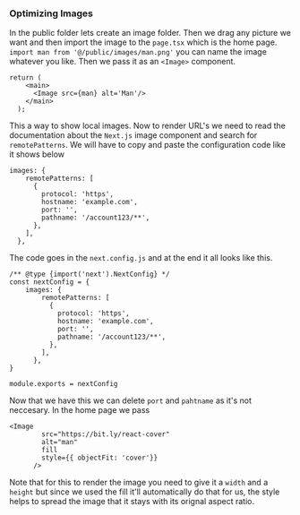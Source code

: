 ### Optimizing Images
In the public folder lets create an image folder. Then we drag any picture we want and then import the image to the `page.tsx` which is the home page. `import man from '@/public/images/man.png'` you can name the image whatever you like.
Then we pass it as an `<Image>` component.
```
return (
    <main>
      <Image src={man} alt='Man'/>
    </main>
  );
```
This a way to show local images.
Now to render URL's we need to read the documentation about the `Next.js` image component and search for `remotePatterns`. We will have to copy and paste the configuration code like it shows below
```
images: {
    remotePatterns: [
      {
        protocol: 'https',
        hostname: 'example.com',
        port: '',
        pathname: '/account123/**',
      },
    ],
  },
```
The code goes in the `next.config.js` and at the end it all looks like this.
```
/** @type {import('next').NextConfig} */
const nextConfig = {
    images: {
        remotePatterns: [
          {
            protocol: 'https',
            hostname: 'example.com',
            port: '',
            pathname: '/account123/**',
          },
        ],
      },
}

module.exports = nextConfig
```
Now that we have this we can delete `port` and `pahtname` as it's not neccesary. In the home page we pass 
```
<Image
        src="https://bit.ly/react-cover"
        alt="man"
        fill
        style={{ objectFit: 'cover'}}
      />
```
Note that for this to render the image you need to give it a `width` and a `height` but since we used the fill it'll automatically do that for us, the style helps to spread the image that it stays with its orignal aspect ratio.
